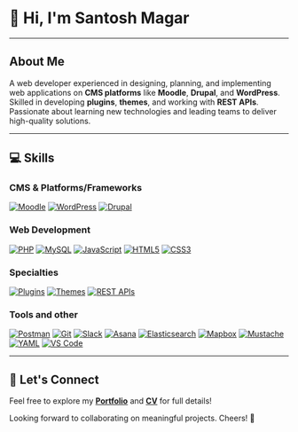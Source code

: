 <!--
**santoshtmp/santoshtmp** is a ✨ _special_ ✨ repository because its `README.md` (this file) appears on your GitHub profile.

Here are some ideas to get you started:

- 🔭 I’m currently working on ...
- 🌱 I’m currently learning ...
- 👯 I’m looking to collaborate on ...
- 🤔 I’m looking for help with ...
- 💬 Ask me about ...
- 📫 How to reach me: ...
- 😄 Pronouns: ...
- ⚡ Fun fact: ...
-->

# 👋 Hi, I'm Santosh Magar

---

##  About Me

A web developer experienced in designing, planning, and implementing web applications on **CMS platforms** like **Moodle**, **Drupal**, and **WordPress**. Skilled in developing **plugins**, **themes**, and working with **REST APIs**. Passionate about learning new technologies and leading teams to deliver high-quality solutions.

---

## 💻 Skills

### CMS & Platforms/Frameworks
[![Moodle](https://img.shields.io/badge/Moodle-F98012?logo=moodle&logoColor=white)](https://moodle.org)  [![WordPress](https://img.shields.io/badge/WordPress-21759B?logo=wordpress&logoColor=white)](https://wordpress.org)  [![Drupal](https://img.shields.io/badge/Drupal-0678BE?logo=drupal&logoColor=white)](https://www.drupal.org)

### Web Development
[![PHP](https://img.shields.io/badge/PHP-777BB4?logo=php&logoColor=white)](https://www.php.net)  [![MySQL](https://img.shields.io/badge/MySQL-4479A1?logo=mysql&logoColor=white)](https://www.mysql.com)  [![JavaScript](https://img.shields.io/badge/JavaScript-F7DF1E?logo=javascript&logoColor=black)](https://developer.mozilla.org/en-US/docs/Web/JavaScript)  [![HTML5](https://img.shields.io/badge/HTML5-E34F26?logo=html5&logoColor=white)](https://developer.mozilla.org/en-US/docs/Web/HTML)  [![CSS3](https://img.shields.io/badge/CSS3-1572B6?logo=css3&logoColor=white)](https://developer.mozilla.org/en-US/docs/Web/CSS)


### Specialties
[![Plugins](https://img.shields.io/badge/Plugins-Important-lightgrey)](https://developer.wordpress.org/plugins/)  [![Themes](https://img.shields.io/badge/Themes-Creative-lightgrey)](https://developer.wordpress.org/themes/)  [![REST APIs](https://img.shields.io/badge/APIs-REST%20%7C%20JSON-lightgrey)](https://restfulapi.net)


### Tools and other
[![Postman](https://img.shields.io/badge/Postman-FF6C37?logo=postman&logoColor=white)](https://www.postman.com)  [![Git](https://img.shields.io/badge/Git-F05032?logo=git&logoColor=white)](https://git-scm.com)  [![Slack](https://img.shields.io/badge/Slack-4A154B?logo=slack&logoColor=white)](https://slack.com)  [![Asana](https://img.shields.io/badge/Asana-273347?logo=asana&logoColor=white)](https://asana.com)  [![Elasticsearch](https://img.shields.io/badge/Elasticsearch-005571?logo=elasticsearch&logoColor=white)](https://www.elastic.co/elasticsearch)  [![Mapbox](https://img.shields.io/badge/Mapbox-4264FB?logo=mapbox&logoColor=white)](https://www.mapbox.com)  [![Mustache](https://img.shields.io/badge/Mustache-000000?logo=mustache&logoColor=white)](https://mustache.github.io)  [![YAML](https://img.shields.io/badge/YAML-C9B037?logo=yaml&logoColor=black)](https://yaml.org)  [![VS Code](https://img.shields.io/badge/VS%20Code-007ACC?logo=visualstudiocode&logoColor=white)](https://code.visualstudio.com)

---

## 📌 Let's Connect

Feel free to explore my **[Portfolio](https://santoshmagar.com.np/portfolio)** and **[CV](https://docs.google.com/document/d/1OjrZ1W_1nP9TuYRAWKzM0Xd_mcZG2rtm/edit?usp=sharing&ouid=110968770568888690501&rtpof=true&sd=true)** for full details!

Looking forward to collaborating on meaningful projects. Cheers! 🚀

